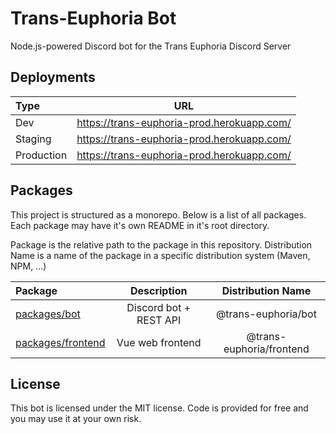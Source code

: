 # Trans-Euphoria Bot

Node.js-powered Discord bot for the Trans Euphoria Discord Server

## Deployments

| Type       |                    URL                     |
| :--------- | :----------------------------------------: |
| Dev        | https://trans-euphoria-prod.herokuapp.com/ |
| Staging    | https://trans-euphoria-prod.herokuapp.com/ |
| Production | https://trans-euphoria-prod.herokuapp.com/ |

## Packages

This project is structured as a monorepo. Below is a list of all packages.
Each package may have it's own README in it's root directory.

Package is the relative path to the package in this repository.
Distribution Name is a name of the package in a specific distribution system (Maven, NPM, ...)

| Package                                |      Description       |    Distribution Name     |
| :------------------------------------- | :--------------------: | :----------------------: |
| [packages/bot](packages/bot)           | Discord bot + REST API |   @trans-euphoria/bot    |
| [packages/frontend](packages/frontend) |    Vue web frontend    | @trans-euphoria/frontend |

## License

This bot is licensed under the MIT license. Code is provided for free and you may use it at your own risk.
